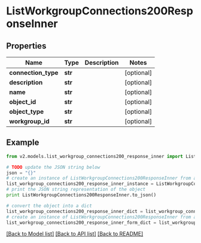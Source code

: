 # ListWorkgroupConnections200ResponseInner


## Properties
Name | Type | Description | Notes
------------ | ------------- | ------------- | -------------
**connection_type** | **str** |  | [optional] 
**description** | **str** |  | [optional] 
**name** | **str** |  | [optional] 
**object_id** | **str** |  | [optional] 
**object_type** | **str** |  | [optional] 
**workgroup_id** | **str** |  | [optional] 

## Example

```python
from v2.models.list_workgroup_connections200_response_inner import ListWorkgroupConnections200ResponseInner

# TODO update the JSON string below
json = "{}"
# create an instance of ListWorkgroupConnections200ResponseInner from a JSON string
list_workgroup_connections200_response_inner_instance = ListWorkgroupConnections200ResponseInner.from_json(json)
# print the JSON string representation of the object
print ListWorkgroupConnections200ResponseInner.to_json()

# convert the object into a dict
list_workgroup_connections200_response_inner_dict = list_workgroup_connections200_response_inner_instance.to_dict()
# create an instance of ListWorkgroupConnections200ResponseInner from a dict
list_workgroup_connections200_response_inner_form_dict = list_workgroup_connections200_response_inner.from_dict(list_workgroup_connections200_response_inner_dict)
```
[[Back to Model list]](../README.md#documentation-for-models) [[Back to API list]](../README.md#documentation-for-api-endpoints) [[Back to README]](../README.md)


